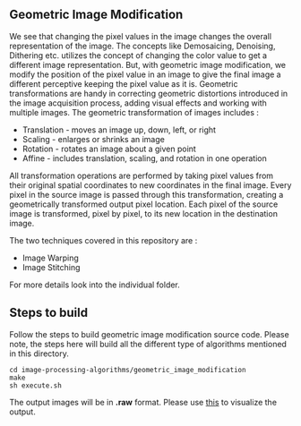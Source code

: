 ## Geometric Image Modification 

We see that changing the pixel values in the image changes the overall representation of the image. The concepts like Demosaicing, Denoising, Dithering etc. utilizes the concept of changing the color value to get a different image representation. But, with geometric image modification, we modify the position of the pixel value in an image to give the final image a different perceptive keeping the pixel value as it is. Geometric transformations are handy in correcting geometric distortions introduced in the image acquisition process, adding visual effects and working with multiple images. The geometric transformation of images includes :

- Translation - moves an image up, down, left, or right
- Scaling - enlarges or shrinks an image
- Rotation - rotates an image about a given point
- Affine - includes translation, scaling, and rotation in one operation

All transformation operations are performed by taking pixel values from their original spatial coordinates to new coordinates in the final image. Every pixel in the source image is passed through this transformation, creating a geometrically transformed output pixel location. Each pixel of the source image is transformed, pixel by pixel, to its new location in the destination
image. 

The two techniques covered in this repository are : 

- Image Warping 
- Image Stitching

For more details look into the individual folder. 

## Steps to build 

Follow the steps to build geometric image modification source code. Please note, the steps here will build all the different type of algorithms mentioned in this directory.


```
cd image-processing-algorithms/geometric_image_modification
make 
sh execute.sh 
```

The output images will be in **.raw** format. Please use [this](http://rawpixels.net/) to visualize the output. 